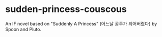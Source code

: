 # sudden-princess-couscous
An IF novel based on "Suddenly A Princess" (어느날 공주가 되어버렸다) by Spoon and Pluto.
